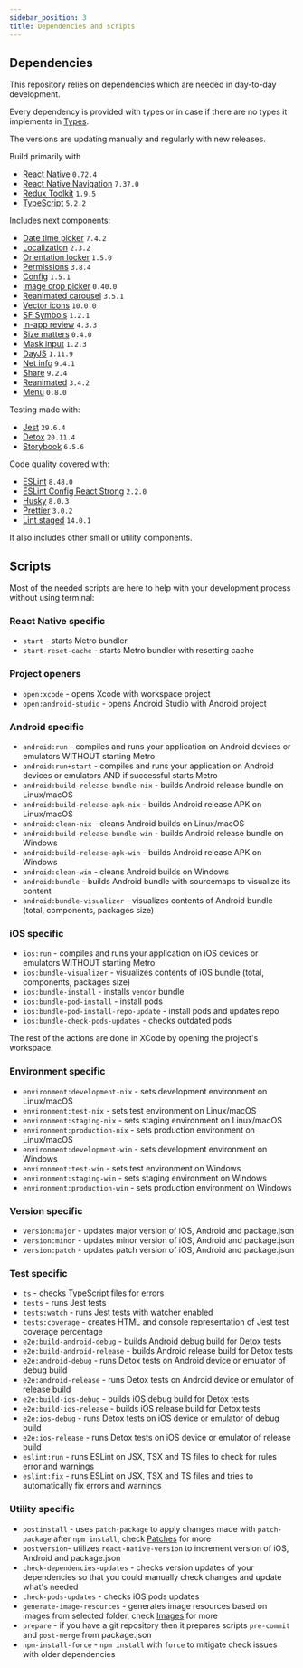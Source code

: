 ```yaml
---
sidebar_position: 3
title: Dependencies and scripts
---
```

## Dependencies

This repository relies on dependencies which are needed in day-to-day development.

Every dependency is provided with types or in case if there are no types it implements in [Types](./types.md).

The versions are updating manually and regularly with new releases.

Build primarily with
- [React Native](https://reactnative.dev) `0.72.4`
- [React Native Navigation](https://wix.github.io/react-native-navigation/docs/before-you-start/) `7.37.0`
- [Redux Toolkit](https://redux-toolkit.js.org) `1.9.5`
- [TypeScript](https://www.typescriptlang.org) `5.2.2`

Includes next components:
- [Date time picker](https://github.com/react-native-datetimepicker/datetimepicker) `7.4.2`
- [Localization](https://github.com/stefalda/ReactNativeLocalization) `2.3.2`
- [Orientation locker](https://github.com/wonday/react-native-orientation-locker) `1.5.0`
- [Permissions](https://github.com/zoontek/react-native-permissions) `3.8.4`
- [Config](https://github.com/luggit/react-native-config) `1.5.1`
- [Image crop picker](https://github.com/ivpusic/react-native-image-crop-picker) `0.40.0`
- [Reanimated carousel](https://github.com/dohooo/react-native-reanimated-carousel) `3.5.1`
- [Vector icons](https://github.com/oblador/react-native-vector-icons) `10.0.0`
- [SF Symbols](https://github.com/birkir/react-native-sfsymbols) `1.2.1`
- [In-app review](https://github.com/MinaSamir11/react-native-in-app-review) `4.3.3`
- [Size matters](https://github.com/nirsky/react-native-size-matters) `0.4.0`
- [Mask input](https://github.com/CaioQuirinoMedeiros/react-native-mask-input) `1.2.3`
- [DayJS](https://github.com/iamkun/dayjs/) `1.11.9`
- [Net info](https://github.com/react-native-netinfo/react-native-netinfo) `9.4.1`
- [Share](https://github.com/react-native-share/react-native-share) `9.2.4`
- [Reanimated](https://github.com/software-mansion/react-native-reanimated) `3.4.2`
- [Menu](https://github.com/react-native-menu/menu) `0.8.0`

Testing made with:
- [Jest](https://github.com/facebook/jest) `29.6.4`
- [Detox](https://github.com/wix/Detox) `20.11.4`
- [Storybook](https://storybook.js.org/tutorials/intro-to-storybook/react-native/en/get-started/) `6.5.6`

Code quality covered with:
- [ESLint](https://github.com/eslint/eslint) `8.48.0`
- [ESLint Config React Strong](https://github.com/svbutko/eslint-config-react-strong) `2.2.0`
- [Husky](https://github.com/typicode/husky) `8.0.3`
- [Prettier](https://github.com/prettier/prettier) `3.0.2`
- [Lint staged](https://github.com/okonet/lint-staged) `14.0.1`

It also includes other small or utility components.

## Scripts

Most of the needed scripts are here to help with your development process without using terminal:

### React Native specific
- `start` - starts Metro bundler
- `start-reset-cache` - starts Metro bundler with resetting cache

### Project openers
- `open:xcode` - opens Xcode with workspace project
- `open:android-studio` - opens Android Studio with Android project

### Android specific
- `android:run` - compiles and runs your application on Android devices or emulators WITHOUT starting Metro
- `android:run+start` - compiles and runs your application on Android devices or emulators AND if successful starts Metro
- `android:build-release-bundle-nix` - builds Android release bundle on Linux/macOS
- `android:build-release-apk-nix` - builds Android release APK on Linux/macOS
- `android:clean-nix` - cleans Android builds on Linux/macOS
- `android:build-release-bundle-win` - builds Android release bundle on Windows
- `android:build-release-apk-win` - builds Android release APK on Windows
- `android:clean-win` - cleans Android builds on Windows
- `android:bundle` - builds Android bundle with sourcemaps to visualize its content
- `android:bundle-visualizer` - visualizes contents of Android bundle (total, components, packages size)

### iOS specific
- `ios:run` - compiles and runs your application on iOS devices or emulators WITHOUT starting Metro
- `ios:bundle-visualizer` - visualizes contents of iOS bundle (total, components, packages size)
- `ios:bundle-install` - installs `vendor` bundle
- `ios:bundle-pod-install` - install pods
- `ios:bundle-pod-install-repo-update` - install pods and updates repo
- `ios:bundle-check-pods-updates` - checks outdated pods

The rest of the actions are done in XCode by opening the project's workspace.

### Environment specific
- `environment:development-nix` - sets development environment on Linux/macOS
- `environment:test-nix` - sets test environment on Linux/macOS
- `environment:staging-nix` - sets staging environment on Linux/macOS
- `environment:production-nix` - sets production environment on Linux/macOS
- `environment:development-win` - sets development environment on Windows
- `environment:test-win` - sets test environment on Windows
- `environment:staging-win` - sets staging environment on Windows
- `environment:production-win` - sets production environment on Windows

### Version specific
- `version:major` - updates major version of iOS, Android and package.json
- `version:minor` - updates minor version of iOS, Android and package.json
- `version:patch` - updates patch version of iOS, Android and package.json

### Test specific
- `ts` - checks TypeScript files for errors
- `tests` - runs Jest tests
- `tests:watch` - runs Jest tests with watcher enabled
- `tests:coverage` - creates HTML and console representation of Jest test coverage percentage
- `e2e:build-android-debug` - builds Android debug build for Detox tests
- `e2e:build-android-release` - builds Android release build for Detox tests
- `e2e:android-debug` - runs Detox tests on Android device or emulator of debug build
- `e2e:android-release` - runs Detox tests on Android device or emulator of release build
- `e2e:build-ios-debug` - builds iOS debug build for Detox tests
- `e2e:build-ios-release` - builds iOS release build for Detox tests
- `e2e:ios-debug` - runs Detox tests on iOS device or emulator of debug build
- `e2e:ios-release` - runs Detox tests on iOS device or emulator of release build
- `eslint:run` - runs ESLint on JSX, TSX and TS files to check for rules error and warnings
- `eslint:fix` - runs ESLint on JSX, TSX and TS files and tries to automatically fix errors and warnings

### Utility specific
- `postinstall` - uses `patch-package` to apply changes made with `patch-package` after `npm install`, check [Patches](./patches.md) for more
- `postversion`- utilizes `react-native-version` to increment version of iOS, Android and package.json
- `check-dependencies-updates` - checks version updates of your dependencies so that you could manually check changes and update what's needed
- `check-pods-updates` - checks iOS pods updates
- `generate-image-resources` - generates image resources based on images from selected folder, check [Images](../docs/resources/images.md) for more
- `prepare` - if you have a git repository then it prepares scripts `pre-commit` and `post-merge` from package.json
- `npm-install-force` - `npm install` with `force` to mitigate check issues with older dependencies




